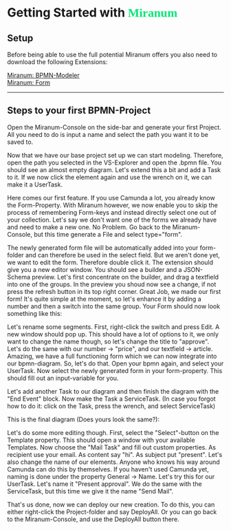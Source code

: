 
# Getting Started with <h style="font-family: Academy Engraved LET; color:#00E676">Miranum</h>

## Setup
Before being able to use the full potential Miranum offers you also need to download the following Extensions:

[Miranum: BPMN-Modeler](https://marketplace.visualstudio.com/items?itemName=miragon-gmbh.vs-code-bpmn-modeler) \
[Miranum: Form](https://marketplace.visualstudio.com/items?itemName=miragon-gmbh.vs-code-vuetify-jsonschema-builder)

<hr>

## Steps to your first BPMN-Project
Open the Miranum-Console on the side-bar and generate your first Project.
All you need to do is input a name and select the path you want it to be saved to.

Now that we have our base project set up we can start modeling. 
Therefore, open the path you selected in the VS-Explorer and open the .bpmn file.
You should see an almost empty diagram. Let's extend this a bit and add a Task to it.
If we now click the element again and use the wrench on it, we can make it a UserTask.

Here comes our first feature. If you use Camunda a lot, you already know the Form-Property.
With Miranum however, we now enable you to skip the process of remembering Form-keys and instead directly select one out of your collection.
Let's say we don't want one of the forms we already have and need to make a new one. No Problem.
Go back to the Miranum-Console, but this time generate a File and select type="form".

The newly generated form file will be automatically added into your form-folder and can therefore be used in the select field.
But we aren't done yet, we want to edit the form. Therefore double click it.
The extension should give you a new editor window. You should see a builder and a JSON-Schema preview.
Let's first concentrate on the builder, and drag a textfield into one of the groups. 
In the preview you shoud now see a change, if not press the refresh button in its top right corner.
Great Job, we made our first form! It's quite simple at the moment, so let's enhance it by adding a number and then a switch into the same group.
Your Form should now look something like this:

Let's rename some segments. First, right-click the switch and press Edit. 
A new window should pop up. This should have a lot of options to it, we only want to change the name though, so let's change the title to "approve".
Let's do the same with our number -> "price", and our textfield -> article.
Amazing, we have a full functioning form which we can now integrate into our bpmn-diagram.
So, let's do that. Open your bpmn again, and select your UserTask. 
Now select the newly generated form in your form-property. This should fill out an input-variable for you.

Let's add another Task to our diagram and then finish the diagram with the "End Event" block.
Now make the Task a ServiceTask. (In case you forgot how to do it: click on the Task, press the wrench, and select ServiceTask)

This is the final diagram (Does yours look the same?):

Let's do some more editing though. First, select the "Select"-button on the Template property.
This should open a window with your available Templates. Now choose the "Mail Task" and fill out custom properties.
As recipient use your email. As content say "hi". As subject put "present".
Let's also change the name of our elements. Anyone who knows his way around Camunda can do this by themselves.
If you haven't used Camunda yet, naming is done under the property General -> Name.
Let's try this for our UserTask. Let's name it "Present approval". We do the same with the ServiceTask, but this time we give it the name "Send Mail".

That's us done, now we can deploy our new creation. To do this, you can either right-click the Project-folder and say DeployAll.
Or you can go back to the Miranum-Console, and use the DeployAll button there.
